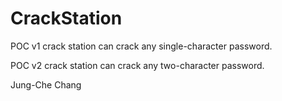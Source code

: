 # CrackStation

POC v1
crack station can crack any single-character password.

POC v2
crack station can crack any two-character password.

Jung-Che Chang

